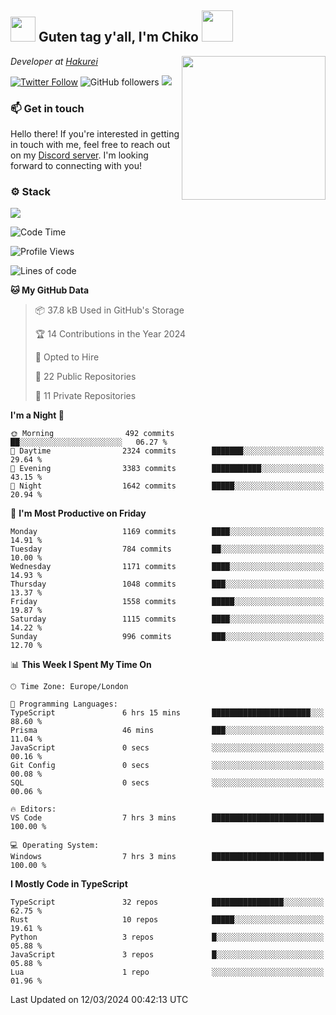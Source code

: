 <h2><img src="https://cdn.discordapp.com/emojis/1100181376730402906.gif?quality=lossless" width="40"> Guten tag y'all, I'm Chiko <img src="https://a.ppy.sh/15907233" width="50"></h2>
<a href="https://twitter.com/Zzul0714/status/1654451338179395585?s=20"><img align='right' src="https://cdn.discordapp.com/attachments/1109162815866023976/1109163700583153705/FvXKt8paEAAR6Ak1.png" width="230"></a>
<p><em>Developer at <a href="https://github.com/hakureiapp">Hakurei</a></em></p>

[![Twitter Follow](https://img.shields.io/twitter/follow/chikoxq?label=Follow)](https://twitter.com/intent/follow?screen_name=chikoxq)
![GitHub followers](https://img.shields.io/github/followers/chikof?label=Follow&style=social)
![](https://komarev.com/ghpvc/?username=chikof&color=blue)

### 📫 Get in touch
Hello there! If you're interested in getting in touch with me, feel free to reach out on my [Discord server](https://discord.gg/sejc7TnX6N). I'm looking forward to connecting with you!

### ⚙️ Stack
![](https://skillicons.dev/icons?i=git,kubernetes,docker,js,ts,cloudflare,css,deno,express,graphql,html,mongodb,nestjs,py,react,apollo,bash,java,lua,nextjs,netlify,nodejs,ps,powershell,rust,neovim,tauri,sentry,postgres,tailwind,prisma,actix)

<!--START_SECTION:waka-->
![Code Time](http://img.shields.io/badge/Code%20Time-1%2C599%20hrs%203%20mins-blue)

![Profile Views](http://img.shields.io/badge/Profile%20Views-0-blue)

![Lines of code](https://img.shields.io/badge/From%20Hello%20World%20I%27ve%20Written-6.8%20million%20lines%20of%20code-blue)

**🐱 My GitHub Data** 

> 📦 37.8 kB Used in GitHub's Storage 
 > 
> 🏆 14 Contributions in the Year 2024
 > 
> 💼 Opted to Hire
 > 
> 📜 22 Public Repositories 
 > 
> 🔑 11 Private Repositories 
 > 
**I'm a Night 🦉** 

```text
🌞 Morning                492 commits         ██░░░░░░░░░░░░░░░░░░░░░░░   06.27 % 
🌆 Daytime                2324 commits        ███████░░░░░░░░░░░░░░░░░░   29.64 % 
🌃 Evening                3383 commits        ███████████░░░░░░░░░░░░░░   43.15 % 
🌙 Night                  1642 commits        █████░░░░░░░░░░░░░░░░░░░░   20.94 % 
```
📅 **I'm Most Productive on Friday** 

```text
Monday                   1169 commits        ████░░░░░░░░░░░░░░░░░░░░░   14.91 % 
Tuesday                  784 commits         ██░░░░░░░░░░░░░░░░░░░░░░░   10.00 % 
Wednesday                1171 commits        ████░░░░░░░░░░░░░░░░░░░░░   14.93 % 
Thursday                 1048 commits        ███░░░░░░░░░░░░░░░░░░░░░░   13.37 % 
Friday                   1558 commits        █████░░░░░░░░░░░░░░░░░░░░   19.87 % 
Saturday                 1115 commits        ████░░░░░░░░░░░░░░░░░░░░░   14.22 % 
Sunday                   996 commits         ███░░░░░░░░░░░░░░░░░░░░░░   12.70 % 
```


📊 **This Week I Spent My Time On** 

```text
🕑︎ Time Zone: Europe/London

💬 Programming Languages: 
TypeScript               6 hrs 15 mins       ██████████████████████░░░   88.60 % 
Prisma                   46 mins             ███░░░░░░░░░░░░░░░░░░░░░░   11.04 % 
JavaScript               0 secs              ░░░░░░░░░░░░░░░░░░░░░░░░░   00.16 % 
Git Config               0 secs              ░░░░░░░░░░░░░░░░░░░░░░░░░   00.08 % 
SQL                      0 secs              ░░░░░░░░░░░░░░░░░░░░░░░░░   00.06 % 

🔥 Editors: 
VS Code                  7 hrs 3 mins        █████████████████████████   100.00 % 

💻 Operating System: 
Windows                  7 hrs 3 mins        █████████████████████████   100.00 % 
```

**I Mostly Code in TypeScript** 

```text
TypeScript               32 repos            ████████████████░░░░░░░░░   62.75 % 
Rust                     10 repos            █████░░░░░░░░░░░░░░░░░░░░   19.61 % 
Python                   3 repos             █░░░░░░░░░░░░░░░░░░░░░░░░   05.88 % 
JavaScript               3 repos             █░░░░░░░░░░░░░░░░░░░░░░░░   05.88 % 
Lua                      1 repo              ░░░░░░░░░░░░░░░░░░░░░░░░░   01.96 % 
```




 Last Updated on 12/03/2024 00:42:13 UTC
<!--END_SECTION:waka-->


<!--
<p align="center">
     <a href="https://discord.gg/HhybNhchcC"><img src="https://invidget.switchblade.xyz/sejc7TnX6N" align="center" ><a>
</p> 
-->
